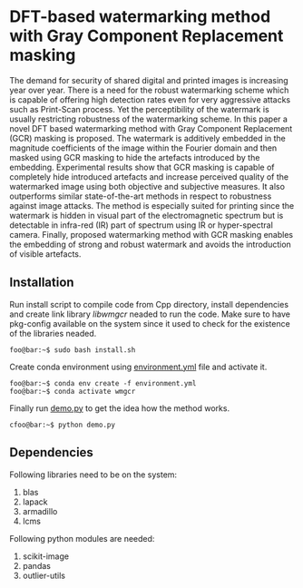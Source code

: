 # DFT-based watermarking method with Gray Component Replacement masking
The demand for security of shared digital and printed images is increasing year over year. There is a need for the robust watermarking scheme which is capable of offering high detection rates even for very aggressive attacks such as Print-Scan process. Yet the perceptibility of the watermark is usually restricting robustness of the watermarking scheme. In this paper a novel DFT based watermarking method with Gray Component Replacement (GCR) masking is proposed. The watermark is additively embedded in the magnitude coefficients of the image within the Fourier domain and then masked using GCR masking to hide the artefacts introduced by the embedding. Experimental results show that GCR masking is capable of completely hide introduced artefacts and increase perceived quality of the watermarked image using both objective and subjective measures. It also outperforms similar state-of-the-art methods in respect to robustness against image attacks. The method is especially suited for printing since the watermark is hidden in visual part of the electromagnetic spectrum but is detectable in infra-red (IR) part of spectrum using IR or hyper-spectral camera. Finally, proposed watermarking method with GCR masking enables the embedding of strong and robust watermark and avoids the introduction of visible artefacts.

## Installation

Run install script to compile code from Cpp directory, install dependencies and create link library *libwmgcr* neaded to run the code. Make sure to have pkg-config available on the system since it used to check for the existence of the libraries neaded.

```Console
foo@bar:~$ sudo bash install.sh
```

Create conda environment using [environment.yml](https://github.com/Call1st0/dft-based-watermarking-method/blob/master/python/environment.yml) file and activate it.

```Console
foo@bar:~$ conda env create -f environment.yml
foo@bar:~$ conda activate wmgcr
```

Finally run [demo.py](https://github.com/Call1st0/dft-based-watermarking-method/blob/master/python/demo.py) to get the idea how the method works.

```Console
cfoo@bar:~$ python demo.py
```
## Dependencies
Following libraries need to be on the system:
1. blas
2. lapack
3. armadillo
4. lcms

Following python modules are needed:
1. scikit-image
2. pandas
3. outlier-utils

